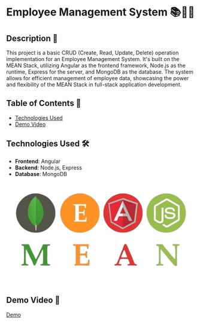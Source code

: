# Employee Management System 📚👨‍💼

## Description 📝
This project is a basic CRUD (Create, Read, Update, Delete) operation implementation for an Employee Management System. It's built on the MEAN Stack, utilizing Angular as the frontend framework, Node.js as the runtime, Express for the server, and MongoDB as the database. The system allows for efficient management of employee data, showcasing the power and flexibility of the MEAN Stack in full-stack application development.

## Table of Contents 📖
- [Technologies Used](#technologies-used)
- [Demo Video](#demo-video)


## Technologies Used 🛠️
- **Frontend**: Angular
- **Backend**: Node.js, Express
- **Database**: MongoDB

![MEAN](mean.png)

## Demo Video 🎥
[Demo](video.mp4)
